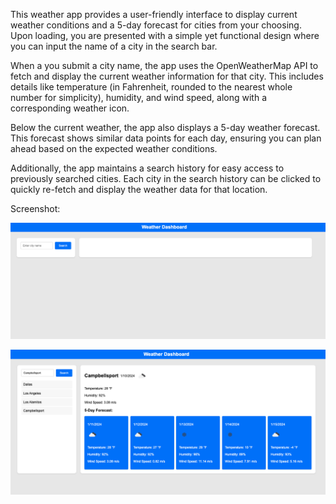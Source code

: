 This weather app provides a user-friendly interface to display current weather conditions and a 5-day forecast for cities from your choosing. Upon loading, you are presented with a simple yet functional design where you can input the name of a city in the search bar.

When a you submit a city name, the app uses the OpenWeatherMap API to fetch and display the current weather information for that city. This includes details like temperature (in Fahrenheit, rounded to the nearest whole number for simplicity), humidity, and wind speed, along with a corresponding weather icon.

Below the current weather, the app also displays a 5-day weather forecast. This forecast shows similar data points for each day, ensuring you can plan ahead based on the expected weather conditions.

Additionally, the app maintains a search history for easy access to previously searched cities. Each city in the search history can be clicked to quickly re-fetch and display the weather data for that location.

Screenshot:

![Screenshot](./assets/Screenshot/Landing.png)

![Screenshot](./assets/Screenshot/Cities.png)